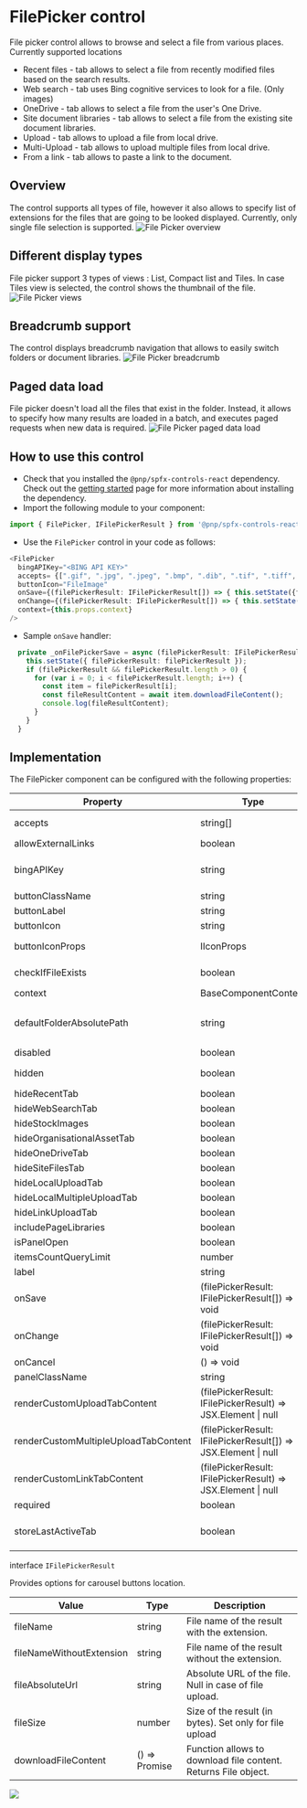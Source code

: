 # FilePicker control

File picker control allows to browse and select a file from various places.
Currently supported locations
- Recent files - tab allows to select a file from recently modified files based on the search results.
- Web search - tab uses Bing cognitive services to look for a file. (Only images)
- OneDrive - tab allows to select a file from the user's One Drive.
- Site document libraries - tab allows to select a file from the existing site document libraries.
- Upload - tab allows to upload a file from local drive.
- Multi-Upload - tab allows to upload multiple files from local drive.
- From a link - tab allows to paste a link to the document.

## Overview
The control supports all types of file, however it also allows to specify list of extensions for the files that are going to be looked displayed. Currently, only single file selection is supported. 
![File Picker overview](../assets/FilePickerOverview.png)


## Different display types
File picker support 3 types of views : List, Compact list and Tiles. In case Tiles view is selected, the control shows the thumbnail of the file.
![File Picker views](../assets/FilePickerViews.gif)


## Breadcrumb support
The control displays breadcrumb navigation that allows to easily switch folders or document libraries.
![File Picker breadcrumb](../assets/FilePickerBreadcrumb.gif)

## Paged data load
File picker doesn't load all the files that exist in the folder. Instead, it allows to specify how many results are loaded in a batch, and executes paged requests when new data is required.
![File Picker paged data load](../assets/FilePickerPaging.gif)


## How to use this control

- Check that you installed the `@pnp/spfx-controls-react` dependency. Check out the [getting started](../../#getting-started) page for more information about installing the dependency.
- Import the following module to your component:

```TypeScript
import { FilePicker, IFilePickerResult } from '@pnp/spfx-controls-react/lib/FilePicker';
```

- Use the `FilePicker` control in your code as follows:

```TypeScript
<FilePicker
  bingAPIKey="<BING API KEY>"
  accepts= {[".gif", ".jpg", ".jpeg", ".bmp", ".dib", ".tif", ".tiff", ".ico", ".png", ".jxr", ".svg"]}
  buttonIcon="FileImage"
  onSave={(filePickerResult: IFilePickerResult[]) => { this.setState({filePickerResult }) }}
  onChange={(filePickerResult: IFilePickerResult[]) => { this.setState({filePickerResult }) }}
  context={this.props.context}
/>
```

- Sample `onSave` handler:

```TypeScript
  private _onFilePickerSave = async (filePickerResult: IFilePickerResult[]) => {
    this.setState({ filePickerResult: filePickerResult });
    if (filePickerResult && filePickerResult.length > 0) {
      for (var i = 0; i < filePickerResult.length; i++) {
        const item = filePickerResult[i];
        const fileResultContent = await item.downloadFileContent();
        console.log(fileResultContent);
      }
    }
  }
```

## Implementation

The FilePicker component can be configured with the following properties:

| Property | Type | Required | Description |
| ---- | ---- | ---- | ---- |
| accepts | string[] | no | Array of strings containing allowed files extensions. E.g. [".gif", ".jpg", ".jpeg", ".bmp", ".dib", ".tif", ".tiff", ".ico", ".png", ".jxr", ".svg"] |
| allowExternalLinks | boolean | no | Specifies if external links should be allowed. |
| bingAPIKey | string | no | Used to execute WebSearch. If not provided SearchTab will not be available. The API key can be created on a Azure account ([Bing image search API](https://www.microsoft.com/en-us/bing/apis/bing-image-search-api)), a free version exist for 1000 query per month ([Pricing](https://www.microsoft.com/en-us/bing/apis/pricing)) |
| buttonClassName | string | no | Specifies the ClassName to be applied to the opener button element. |
| buttonLabel | string | no | Specifies the label of the file picker button. |
| buttonIcon | string | no | In case it is provided the file picker will be rendered as an action button. |
| buttonIconProps | IIconProps | no | In case it is provided the file picker will be rendered as an Icon the and all can define Properties for Icon  |
| checkIfFileExists | boolean | no | When using file links, this property allows the user to choose if the control should check if the link point to a file that exists or not. |
| context | BaseComponentContext | yes | Current context. |
| defaultFolderAbsolutePath | string | no | Optional string parameter to set a default active folder/library for the SiteFilesTab. E.g. `"https://contoso.sharepoint.com/teams/siteName/documentLibrary/Folder 1/SubFolder 1"`  |
| disabled | boolean | no | Specifies if the picker button is disabled |
| hidden | boolean | no | Specifies if the picker button is hidden (if hidden, panel visibility can still be controlled with isPanelOpen) |
| hideRecentTab | boolean | no | Specifies if RecentTab should be hidden. |
| hideWebSearchTab | boolean | no | Specifies if WebSearchTab should be hidden. |
| hideStockImages | boolean | no | Specifies if StockImagesTab should be hidden. |
| hideOrganisationalAssetTab | boolean | no | Specifies if OrganisationalAssetTab should be hidden. |
| hideOneDriveTab | boolean | no | Specifies if OneDriveTab should be hidden. |
| hideSiteFilesTab | boolean | no | Specifies if SiteFilesTab should be hidden. |
| hideLocalUploadTab | boolean | no | Specifies if LocalUploadTab should be hidden. |
| hideLocalMultipleUploadTab | boolean | no | Specifies if LocalMultipleUploadTab should be hidden. |
| hideLinkUploadTab | boolean | no | Specifies if LinkUploadTab should be hidden. |
| includePageLibraries | boolean | no | Specifies if Site Pages library to be visible on Sites tab |
| isPanelOpen | boolean | no | Specifies if the file picker panel is open by default or not |
| itemsCountQueryLimit | number | no | Number of items to obtain when executing REST queries. Default 100. |
| label | string | no | Specifies the text describing the file picker. |
| onSave | (filePickerResult: IFilePickerResult[]) => void | yes | Handler when the file has been selected and picker has been closed. |
| onChange | (filePickerResult: IFilePickerResult[]) => void | no | Handler when the file selection has been changed. |
| onCancel | () => void | no | Handler when file picker has been cancelled. |
| panelClassName | string | no | Specifies the ClassName to be applied to the Panel root element. |
| renderCustomUploadTabContent | (filePickerResult: IFilePickerResult) => JSX.Element \| null | no | Optional renderer to add custom user-defined fields to "Upload" tab |
| renderCustomMultipleUploadTabContent | (filePickerResult: IFilePickerResult[]) => JSX.Element \| null | no | Optional renderer to add custom user-defined fields to "Multi-Upload" tab |
| renderCustomLinkTabContent | (filePickerResult: IFilePickerResult) => JSX.Element \| null | no | Optional renderer to add custom user-defined fields to "Link" tab |
| required | boolean | no | Sets the label to inform that the value is required. |
| storeLastActiveTab | boolean | no | Specifies if last active tab will be stored after the Upload panel has been closed. Note: the value of selected tab is stored in the queryString hash. Default `true` |

interface `IFilePickerResult`

Provides options for carousel buttons location.

| Value | Type | Description |
| ---- | ---- | ---- |
| fileName | string | File name of the result with the extension. |
| fileNameWithoutExtension | string | File name of the result without the extension. |
| fileAbsoluteUrl | string | Absolute URL of the file. Null in case of file upload. |
| fileSize | number | Size of the result (in bytes). Set only for file upload |
| downloadFileContent | () => Promise<File> | Function allows to download file content. Returns File object. |


![](https://telemetry.sharepointpnp.com/sp-dev-fx-controls-react/filePicker/FilePicker)
